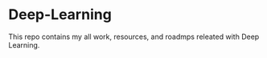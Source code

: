 # Deep-Learning
This repo contains my all work, resources, and roadmps releated with Deep Learning.
